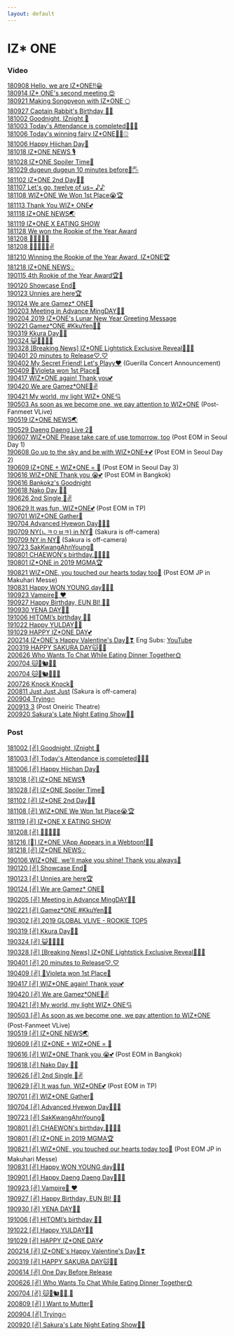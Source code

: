 ```yaml
---
layout: default
---
```

<h1>IZ* ONE</h1>

<h3>Video</h3>
  <a target="_blank" href="https://www.vlive.tv/video/88099">180908 Hello, we are IZ*ONE!!😀</a><br>
  <a target="_blank" href="https://www.vlive.tv/video/89022">180914 IZ* ONE's second meeting 😍</a><br>
  <a target="_blank" href="https://www.vlive.tv/video/90003">180921 Making Songpyeon with IZ*ONE 🌕</a><br>
  <a target="_blank" href="https://www.vlive.tv/video/90638">180927 Captain Rabbit's Birthday 🐰🎂</a><br>
  <a target="_blank" href="https://www.vlive.tv/video/92085">181002 Goodnight, IZnight 🌙</a><br>
  <a target="_blank" href="https://www.vlive.tv/video/92128">181003 Today's Attendance is completed🙋‍♀️💕</a><br>
  <a target="_blank" href="https://www.vlive.tv/video/92604">181006 Today's winning fairy IZ*ONE🧚‍♀️⚾️</a><br>
  <a target="_blank" href="https://www.vlive.tv/video/92635">181006 Happy Hiichan Day🍓</a><br>
  <a target="_blank" href="https://www.vlive.tv/video/94535">181018 IZ*ONE NEWS 🎙</a><br>
  <a target="_blank" href="https://www.vlive.tv/video/95977">181028 IZ*ONE Spoiler Time🤔</a><br>
  <a target="_blank" href="https://www.vlive.tv/video/96158">181029 dugeun dugeun 10 minutes before🙈🖐	</a><br>
  <a target="_blank" href="https://www.vlive.tv/video/97083">181102 IZ*ONE 2nd Day🙈🙉</a><br>
  <a target="_blank" href="https://www.vlive.tv/video/97842">181107 Let's go, twelve of us~ ♪♪	</a><br>
  <a target="_blank" href="https://www.vlive.tv/video/98031">181108 WIZ*ONE We Won 1st Place😭🏆</a><br>
  <a target="_blank" href="https://www.vlive.tv/video/98909">181113 Thank You WIZ* ONE💕</a><br>
  <a target="_blank" href="https://www.vlive.tv/video/99713">181118 IZ*ONE NEWS🌏</a><br>
  <a target="_blank" href="https://www.vlive.tv/video/99363">181119 IZ*ONE X EATING SHOW</a><br>
  <a target="_blank" href="https://www.vlive.tv/video/101447">181128 We won the Rookie of the Year Award</a><br>
  <a target="_blank" href="https://www.vlive.tv/video/103136">181208 🧀🌭🍠🐡🍊</a><br>
  <a target="_blank" href="https://www.vlive.tv/video/103138">181208 🧀🌭🍠🐡🍊✌</a><br>
  <a target="_blank" href="https://www.vlive.tv/video/103421">181210 Winning the Rookie of the Year Award, IZ*ONE🏆</a><br>
  <a target="_blank" href="https://www.vlive.tv/video/104790">181218 IZ*ONE NEWS💡</a><br>
  <a target="_blank" href="https://www.vlive.tv/video/109113">190115 4th Rookie of the Year Award🏆💖</a><br>
  <a target="_blank" href="https://www.vlive.tv/video/109777">190120 Showcase End🌟</a><br>
  <a target="_blank" href="https://www.vlive.tv/video/110320">190123 Unnies are here🏆</a><br>
  <a target="_blank" href="https://www.vlive.tv/video/124730">190124 We are Gamez* ONE🎯</a><br>
  <a target="_blank" href="https://www.vlive.tv/video/111942">190203 Meeting in Advance MingDAY🎂💖</a><br>
  <a target="_blank" href="https://www.vlive.tv/video/111472">190204 2019 IZ*ONE's Lunar New Year Greeting Message</a><br>
  <a target="_blank" href="https://www.vlive.tv/video/114209">190221 Gamez*ONE #KkuYen🌸🐤</a><br>
  <a target="_blank" href="https://www.vlive.tv/video/119166">190319 Kkura Day🌸🎂</a><br>
  <a target="_blank" href="https://www.vlive.tv/video/120001">190324 😺🧚🏼‍♂️🐶</a><br>
  <a target="_blank" href="https://www.vlive.tv/video/120789">190328 [Breaking News] IZ*ONE Lightstick Exclusive Reveal🧙🏼‍♀️</a><br>
  <a target="_blank" href="https://www.vlive.tv/video/121320">190401 20 minutes to Release♡.♡</a><br>
  <a target="_blank" href="https://www.vlive.tv/video/121399">190402 My Secret Friend! Let's Playy❤️</a> (Guerilla Concert Announcement)<br>
  <a target="_blank" href="https://www.vlive.tv/video/122757">190409 💐Violeta won 1st Place💐</a><br>
  <a target="_blank" href="https://www.vlive.tv/video/124153">190417 WIZ*ONE again! Thank you💕</a><br>
  <a target="_blank" href="https://www.vlive.tv/video/124730">190420 We are Gamez*ONE🎯✌️</a><br>
  <a target="_blank" href="https://www.vlive.tv/video/124811">190421 My world, my light WIZ* ONE💘</a><br>
  <a target="_blank" href="https://www.vlive.tv/video/127231">190503 As soon as we become one, we pay attention to WIZ*ONE</a> (Post-Fanmeet VLive)<br>
  <a target="_blank" href="https://www.vlive.tv/video/129839">190519 IZ*ONE NEWS🌏</a><br>
  <a target="_blank" href="https://www.vlive.tv/video/131687">190529 Daeng Daeng Live 2🐶</a><br>
  <a target="_blank" href="https://www.vlive.tv/video/133338">190607 WIZ*ONE Please take care of use tomorrow, too</a> (Post EOM in Seoul Day 1)<br>
  <a target="_blank" href="https://www.vlive.tv/video/133422">190608 Go up to the sky and be with WIZ*ONE✈💕</a> (Post EOM in Seoul Day 2)<br>
  <a target="_blank" href="https://www.vlive.tv/video/133499">190609 IZ*ONE + WIZ*ONE = 💖</a> (Post EOM in Seoul Day 3)<br>
  <a target="_blank" href="https://www.vlive.tv/video/134734">190616 WIZ*ONE Thank you 😭💕</a> (Post EOM in Bangkok)<br>
  <a target="_blank" href="https://www.youtube.com/watch?v=pU0KLuXe-v8">190616 Bankokz's Goodnight</a><br>
  <a target="_blank" href="https://www.vlive.tv/video/135042">190618 Nako Day 🐣🎉</a><br>
  <a target="_blank" href="https://www.vlive.tv/video/136611">190626 2nd Single 🥳✌</a><br>
  <a target="_blank" href="https://www.vlive.tv/video/137275">190629 It was fun, WIZ*ONE💕</a> (Post EOM in TP)<br>
  <a target="_blank" href="https://channels.vlive.tv/C1B7AF/celeb/0.11357739?boardId=1977">190701 WIZ*ONE Gather🌟</a><br>
  <a target="_blank" href="https://www.vlive.tv/video/138164">190704 Advanced Hyewon Day🐹💕🎂</a><br>
  <a target="_blank" href="https://www.vlive.tv/video/138855">190709 NY(ㄴㅋㅇㅂㅋ) in NY🗽</a> (Sakura is off-camera)<br>
  <a target="_blank" href="https://www.vlive.tv/video/138859">190709 NY in NY🗽</a> (Sakura is off-camera)<br>
  <a target="_blank" href="https://www.vlive.tv/video/141049">190723 SakKwangAhnYoung👋</a><br>
  <a target="_blank" href="https://www.vlive.tv/video/142664">190801 CHAEWON's birthday.🧚‍♂️🎂💖</a><br>
  <a target="_blank" href="https://www.vlive.tv/video/142735">190801 IZ*ONE in 2019 MGMA🏆</a><br>
  <a target="_blank" href="https://www.vlive.tv/video/145687">190821 WIZ*ONE, you touched our hearts today too💓</a> (Post EOM JP in Makuhari Messe)<br>
  <a target="_blank" href="https://www.vlive.tv/video/147467">190831 Happy WON YOUNG day🐰🎂💕</a><br>
  <a target="_blank" href="https://www.vlive.tv/video/151310">190923 Vampire🧛 ♥</a><br>
  <a target="_blank" href="https://www.vlive.tv/video/152294">190927 Happy Birthday, EUN BI! 🐰🎂</a><br>
  <a target="_blank" href="https://www.vlive.tv/video/152514">190930 YENA DAY🧁💛</a><br>
  <a target="_blank" href="https://www.vlive.tv/video/153784">191006 HITOMI’s birthday 🥳💕</a><br>
  <a target="_blank" href="https://www.vlive.tv/video/156492">191022 Happy YULDAY🐹🧡</a><br>
  <a target="_blank" href="https://www.vlive.tv/video/157697">191029 HAPPY IZ*ONE DAY💕</a><br>
  <a target="_blank" href="https://www.vlive.tv/video/175437">200214 IZ*ONE's Happy Valentine's Day🍫❣</a> Eng Subs: <a target="_blank" href="https://youtu.be/4aR1UqzxxcE">YouTube</a><br>
  <a target="_blank" href="https://www.vlive.tv/video/180892">200319 HAPPY SAKURA DAY🐱🌸🧁</a><br>
  <a target="_blank" href="https://www.vlive.tv/video/199715">200626 Who Wants To Chat While Eating Dinner Together🌞</a><br>
  <a target="_blank" href="https://www.vlive.tv/video/201159">200704 🐱🐹🐿🦋🍞</a><br>
  <a target="_blank" href="https://www.vlive.tv/video/201161">200704 🐱🐹🐿🦋🍞🐰</a><br>
  <a target="_blank" href="https://www.vlive.tv/video/204812">200726 Knock Knock🚪</a><br>
  <a target="_blank" href="https://www.vlive.tv/video/207521">200811 Just Just Just</a> (Sakura is off-camera)<br>
  <a target="_blank" href="https://www.vlive.tv/video/211462">200904 Trying🔥</a><br>
  <a target="_blank" href="https://www.vlive.tv/video/212797">200913 3</a> (Post Oneiric Theatre)<br>
  <a target="_blank" href="https://www.vlive.tv/video/213977">200920 Sakura's Late Night Eating Show🌸🌙</a><br>

<h3>Post</h3>
  <a target="_blank" href="https://channels.vlive.tv/C1B7AF/celeb/0.8495269">181002 [✌️] Goodnight, IZnight 🌙</a><br>
  <a target="_blank" href="https://channels.vlive.tv/C1B7AF/celeb/0.8502731">181003 [✌️] Today's Attendance is completed🙋‍♀️💕</a><br>
  <a target="_blank" href="https://channels.vlive.tv/C1B7AF/celeb/0.8541830">181006 [✌️] Happy Hiichan Day🍓</a><br>
  <a target="_blank" href="https://channels.vlive.tv/C1B7AF/celeb/1.8707771">181018 [✌️] IZ*ONE NEWS🎙</a><br>
  <a target="_blank" href="https://channels.vlive.tv/C1B7AF/celeb/1.8827877">181028 [✌️] IZ*ONE Spoiler Time🤔</a><br>
  <a target="_blank" href="https://channels.vlive.tv/C1B7AF/celeb/1.8882714">181102 [✌️] IZ*ONE 2nd Day🙈🙉</a><br>
  <a target="_blank" href="https://channels.vlive.tv/C1B7AF/celeb/1.8942498">181108 [✌️] WIZ*ONE We Won 1st Place😭🏆</a><br>
  <a target="_blank" href="https://channels.vlive.tv/C1B7AF/celeb/1.9053564">181119 [✌️] IZ*ONE X EATING SHOW</a><br>
  <a target="_blank" href="https://channels.vlive.tv/C1B7AF/celeb/1.9243421">181208 [✌️] 🧀🌭🍠🐡🍊</a><br>
  <a target="_blank" href="https://channels.vlive.tv/C1B7AF/celeb/1.9331489">181216 [🙌] IZ*ONE VApp Appears in a Webtoon!👏🏻</a><br>
  <a target="_blank" href="https://channels.vlive.tv/C1B7AF/celeb/1.9355501">181218 [✌️] IZ*ONE NEWS💡</a><br>
  <a target="_blank" href="https://channels.vlive.tv/C1B7AF/celeb/1.9653941">190106 WIZ*ONE, we'll make you shine! Thank you always💖</a><br>
  <a target="_blank" href="https://channels.vlive.tv/C1B7AF/celeb/0.9845778">190120 [✌️] Showcase End🌟</a><br>
  <a target="_blank" href="https://channels.vlive.tv/C1B7AF/celeb/1.9901626">190123 [✌️] Unnies are here🏆</a><br>
  <a target="_blank" href="https://channels.vlive.tv/C1B7AF/celeb/1.9912475">190124 [✌️] We are Gamez* ONE🎯</a><br>
  <a target="_blank" href="https://channels.vlive.tv/C1B7AF/celeb/1.10069667">190205 [✌️] Meeting in Advance MingDAY🎂💖</a><br>
  <a target="_blank" href="https://channels.vlive.tv/C1B7AF/celeb/1.10237543">190221 [✌️] Gamez*ONE #KkuYen🌸🐤</a><br>
  <a target="_blank" href="https://channels.vlive.tv/C1B7AF/celeb/1.10313479">190302 [✌️] 2019 GLOBAL VLIVE - ROOKIE TOP5 <re:memVer party></a><br>
  <a target="_blank" href="https://channels.vlive.tv/C1B7AF/celeb/1.10481445">190319 [✌️] Kkura Day🌸🎂</a><br>
  <a target="_blank" href="https://channels.vlive.tv/C1B7AF/celeb/1.10520590">190324 [✌️] 😺🧚🏼‍♂️🐶</a><br>
  <a target="_blank" href="https://channels.vlive.tv/C1B7AF/celeb/1.10557681">190328 [✌️] [Breaking News] IZ*ONE Lightstick Exclusive Reveal🧙🏼‍♀️</a><br>
  <a target="_blank" href="https://channels.vlive.tv/C1B7AF/celeb/1.10591756">190401 [✌️] 20 minutes to Release♡.♡</a><br>
  <a target="_blank" href="https://channels.vlive.tv/C1B7AF/celeb/0.10660127">190409 [✌️] 💐Violeta won 1st Place💐</a><br>
  <a target="_blank" href="https://channels.vlive.tv/C1B7AF/celeb/0.10739712">190417 [✌️] WIZ*ONE again! Thank you💕</a><br>
  <a target="_blank" href="https://channels.vlive.tv/C1B7AF/celeb/1.10771489">190420 [✌️] We are Gamez*ONE🎯✌️</a><br>
  <a target="_blank" href="https://channels.vlive.tv/C1B7AF/celeb/0.10779402">190421 [✌️] My world, my light WIZ* ONE💘</a><br>
  <a target="_blank" href="https://channels.vlive.tv/C1B7AF/celeb/1.10897560">190503 [✌️] As soon as we become one, we pay attention to WIZ*ONE</a> (Post-Fanmeet VLive)<br>
  <a target="_blank" href="https://channels.vlive.tv/C1B7AF/celeb/0.11025000">190519 [✌️] IZ*ONE NEWS🌏</a><br>
  <a target="_blank" href="https://channels.vlive.tv/C1B7AF/celeb/1.11200394">190609 [✌️] IZ*ONE + WIZ*ONE = 💖</a><br>
  <a target="_blank" href="https://channels.vlive.tv/C1B7AF/celeb/0.11252686">190616 [✌️] WIZ*ONE Thank you 😭💕</a> (Post EOM in Bangkok)<br>
  <a target="_blank" href="https://channels.vlive.tv/C1B7AF/celeb/0.11266009">190618 [✌️] Nako Day 🐣🎉</a><br>
  <a target="_blank" href="https://channels.vlive.tv/C1B7AF/celeb/1.11331558">190626 [✌️] 2nd Single 🥳✌</a><br>
  <a target="_blank" href="https://channels.vlive.tv/C1B7AF/celeb/0.11344905">190629 [✌️] It was fun, WIZ*ONE💕</a> (Post EOM in TP)<br>
  <a target="_blank" href="https://channels.vlive.tv/C1B7AF/celeb/0.11357739">190701 [✌️] WIZ*ONE Gather🌟</a><br>
  <a target="_blank" href="https://channels.vlive.tv/C1B7AF/celeb/0.11378839">190704 [✌️] Advanced Hyewon Day🐹💕🎂</a><br>
  <a target="_blank" href="https://channels.vlive.tv/C1B7AF/celeb/0.11503156">190723 [✌️] SakKwangAhnYoung👋</a><br>
  <a target="_blank" href="https://channels.vlive.tv/C1B7AF/celeb/0.11565285">190801 [✌️] CHAEWON's birthday.🧚‍♂️🎂💖</a><br>
  <a target="_blank" href="https://channels.vlive.tv/C1B7AF/celeb/1.11574740">190801 [✌️] IZ*ONE in 2019 MGMA🏆</a><br>
  <a target="_blank" href="https://channels.vlive.tv/C1B7AF/celeb/1.11720703">190821 [✌️] WIZ*ONE, you touched our hearts today too💓</a> (Post EOM JP in Makuhari Messe)<br>
  <a target="_blank" href="https://channels.vlive.tv/C1B7AF/celeb/1.11780025">190831 [✌️] Happy WON YOUNG day🐰🎂💕</a><br>
  <a target="_blank" href="https://channels.vlive.tv/C1B7AF/celeb/1.11793941">190901 [✌️] Happy Daeng Daeng Day🐶🎂🎉</a><br>
  <a target="_blank" href="https://channels.vlive.tv/C1B7AF/celeb/1.11920129">190923 [✌️] Vampire🧛 ♥</a><br>
  <a target="_blank" href="https://channels.vlive.tv/C1B7AF/celeb/1.11941946">190927 [✌️] Happy Birthday, EUN BI! 🐰🎂</a><br>
  <a target="_blank" href="https://channels.vlive.tv/C1B7AF/celeb/0.11949001">190930 [✌️] YENA DAY🧁💛</a><br>
  <a target="_blank" href="https://channels.vlive.tv/C1B7AF/celeb/1.11990407">191006 [✌️] HITOMI’s birthday 🥳💕</a><br>
  <a target="_blank" href="https://channels.vlive.tv/C1B7AF/celeb/1.12077803">191022 [✌️] Happy YULDAY🐹🧡</a><br>
  <a target="_blank" href="https://channels.vlive.tv/C1B7AF/celeb/1.12124194">191029 [✌️] HAPPY IZ*ONE DAY💕</a><br>
  <a target="_blank" href="https://channels.vlive.tv/C1B7AF/celeb/0.12761243">200214 [✌️] IZ*ONE's Happy Valentine's Day🍫❣</a><br>
  <a target="_blank" href="https://channels.vlive.tv/C1B7AF/celeb/0.13206234">200319 [✌️] HAPPY SAKURA DAY🐱🌸🧁</a><br>
  <a target="_blank" href="https://channels.vlive.tv/C1B7AF/celeb/1.14947948">200614 [✌] One Day Before Release</a><br>
  <a target="_blank" href="https://channels.vlive.tv/C1B7AF/celeb/1.15223825">200626 [✌] Who Wants To Chat While Eating Dinner Together🌞</a><br>
  <a target="_blank" href="https://channels.vlive.tv/C1B7AF/celeb/1.15420499">200704 [✌] 🐱🐹🐿🦋🍞 🐰</a><br>
  <a target="_blank" href="https://channels.vlive.tv/C1B7AF/celeb/1.16375464">200809 [✌] I Want to Mutter🍊</a><br>
  <a target="_blank" href="https://channels.vlive.tv/C1B7AF/celeb/1.17368909">200904 [✌] Trying🔥</a><br>
  <a target="_blank" href="https://channels.vlive.tv/C1B7AF/celeb/0.18052642">200920 [✌] Sakura's Late Night Eating Show🌸🌙</a><br>
